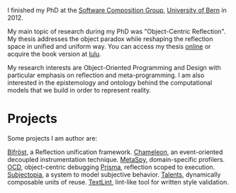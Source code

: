 


I finished my PhD at the [Software Composition Group](http://scg.unibe.ch/), [University of Bern](https://www.inf.unibe.ch/) in 2012.

My main topic of research during my PhD was "Object-Centric Reflection". My thesis addresses the object paradox while reshaping the reflection space in unified and uniform way. You can access my thesis [online](http://scg.unibe.ch/scgbib?query=Ress12d&display=abstract) or acquire the book version at [lulu](http://www.lulu.com/shop/jorge-ressia/object-centric-reflection/paperback/product-20402039.html).

My research interests are Object-Oriented Programming and Design with particular emphasis on reflection and meta-programming. I am also interested in the epistemology and ontology behind the computational models that we build in order to represent reality.

# Projects


Some projects I am author are:

[Bifröst](http://scg.unibe.ch/research/bifrost), a Reflection unification framework.
[Chameleon](http://scg.unibe.ch/research/bifrost/chameleon), an event-oriented decoupled instrumentation technique.
[MetaSpy](http://scg.unibe.ch/research/bifrost/metaspy), domain-specific profilers.
[OCD](http://scg.unibe.ch/research/bifrost/ocd), object-centric debugging
[Prisma](http://scg.unibe.ch/research/bifrost/prisma), reflection scoped to execution.
[Subjectopia](http://scg.unibe.ch/research/subjectopia), a system to model subjective behavior.
[Talents](http://scg.unibe.ch/research/bifrost/talents), dynamically composable units of reuse.
[TextLint](http://scg.unibe.ch/research/textlint), lint-like tool for written style validation.